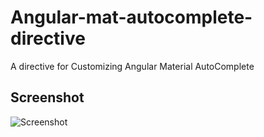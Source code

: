 # Angular-mat-autocomplete-directive
A directive for Customizing Angular Material AutoComplete

## Screenshot
![Screenshot](https://user-images.githubusercontent.com/31654632/85919927-162a6c80-b88d-11ea-8236-1a039a152d58.jpg)
